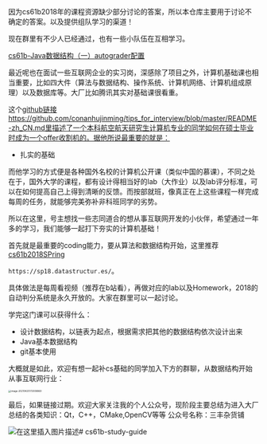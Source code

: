 因为cs61b2018年的课程资源缺少部分讨论的答案，所以本仓库主要用于讨论不确定的答案。以及提供组队学习的渠道！

现在群里有不少人已经通过，也有一些小队伍在互相学习。

[cs61b-Java数据结构（一）autograder配置](https://blog.csdn.net/weixin_42089190/article/details/117403853)

最近呢也在面试一些互联网企业的实习岗，深感除了项目之外，计算机基础课也相当重要，比如四大件（算法与数据结构、操作系统、计算机网络、计算机组成原理）以及数据库等。大厂比如腾讯其实对基础课很看重。

这个[github链接](https://github.com/conanhujinming/tips_for_interview/blob/master/README-zh_CN.md)https://github.com/conanhujinming/tips_for_interview/blob/master/README-zh_CN.md里描述了一个本科航空航天研究生计算机专业的同学如何在硕士毕业时成为一个offer收割机的。据他所说最重要的就是：

- 扎实的基础

而他学习的方式便是各种国外名校的计算机公开课（类似中国的慕课），不同之处在于，国外大学的课程，都有设计得相当好的lab（大作业）以及lab评分标准，可以在如何提高自己上得到清晰的反馈。而按部就班，像真正在上这些课程一样完成每周的任务，就能够完美弥补非科班同学的劣势。

所以在这里，号主想找一些志同道合的想从事互联网开发的小伙伴，希望通过一年多的学习，我们能够一起打下夯实的计算机基础！

首先就是最重要的coding能力，要从算法和数据结构开始，这里推荐[cs61b2018SPring](https://sp18.datastructur.es/) 

`https://sp18.datastructur.es/`。

具体做法是每周看视频（推荐在b站看），再做对应的lab以及Homework，2018的自动判分系统是永久开放的。大家在群里可以一起讨论。

学完这门课可以获得什么：

- 设计数据结构，以链表为起点，根据需求把其他的数据结构依次设计出来
- Java基本数据结构
- git基本使用

大概就是如此，欢迎有想一起补cs基础的同学加入下方的群聊，从数据结构开始从事互联网行业：

<img src="https://i.loli.net/2021/04/25/IRsrFDAP247N3am.png" alt="image-20210425172008860" style="zoom:33%;" />




最后，如果链接过期。欢迎大家关注我的个人公众号，现阶段主要总结为进入大厂总结的各类知识：Qt，C++，CMake,OpenCV等等
公众号名称：三丰杂货铺



![在这里插入图片描述](https://img-blog.csdnimg.cn/20200529103009878.gif#pic_center)# cs61b-study-guide
